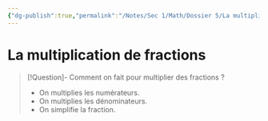 ```yaml
---
{"dg-publish":true,"permalink":"/Notes/Sec 1/Math/Dossier 5/La multiplication de fractions/"}
---
```


# La multiplication de fractions

>[!Question]- Comment on fait pour multiplier des fractions ?
>- On multiplies les numérateurs.
>- On multiplies les dénominateurs.
>- On simplifie la fraction.


